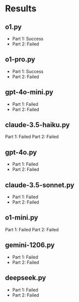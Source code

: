 # Results

## o1.py

- Part 1: Success
- Part 2: Failed

## o1-pro.py

- Part 1: Success
- Part 2: Failed

## gpt-4o-mini.py

- Part 1: Failed
- Part 2: Failed

## claude-3.5-haiku.py

Part 1: Failed
Part 2: Failed

## gpt-4o.py

- Part 1: Failed
- Part 2: Failed

## claude-3.5-sonnet.py

- Part 1: Failed
- Part 2: Failed

## o1-mini.py

Part 1: Failed
Part 2: Failed

## gemini-1206.py

- Part 1: Failed
- Part 2: Failed

## deepseek.py

- Part 1: Failed
- Part 2: Failed

